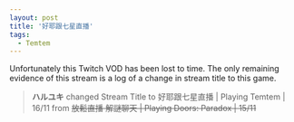 ```yaml
---
layout: post
title: '好耶跟七星直播'
tags:
  - Temtem
---
```


Unfortunately this Twitch VOD has been lost to time. The only remaining evidence of this stream is a log of a change in
stream title to this game.

> **ハルユキ** changed Stream Title to 好耶跟七星直播 &#124; Playing Temtem &#124; 16/11 from ~~放鬆直播 解謎聊天 &#124; Playing Doors: Paradox &#124; 15/11~~